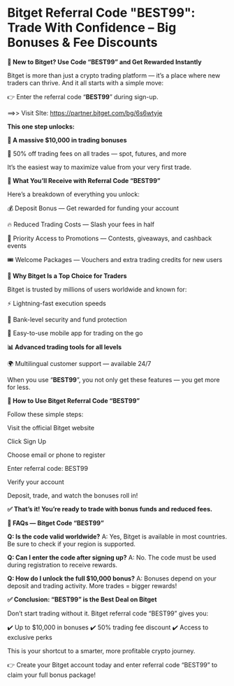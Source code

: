 # Bitget Referral Code "BEST99": Trade With Confidence – Big Bonuses & Fee Discounts


**🌟 New to Bitget? Use Code “BEST99” and Get Rewarded Instantly**

Bitget is more than just a crypto trading platform — it’s a place where new traders can thrive. And it all starts with a simple move:

👉 Enter the referral code “**BEST99**” during sign-up.

==>> Visit SIte: https://partner.bitget.com/bg/6s6wtyje

**This one step unlocks:**

**🎁 A massive $10,000 in trading bonuses**

💸 50% off trading fees on all trades — spot, futures, and more

It’s the easiest way to maximize value from your very first trade.

**🎁 What You’ll Receive with Referral Code “BEST99”**

Here’s a breakdown of everything you unlock:

💰 Deposit Bonus — Get rewarded for funding your account

🔥 Reduced Trading Costs — Slash your fees in half

🎯 Priority Access to Promotions — Contests, giveaways, and cashback events

🎟️ Welcome Packages — Vouchers and extra trading credits for new users

**🚀 Why Bitget Is a Top Choice for Traders**

Bitget is trusted by millions of users worldwide and known for:

⚡ Lightning-fast execution speeds

🔐 Bank-level security and fund protection

📱 Easy-to-use mobile app for trading on the go

**📊 Advanced trading tools for all levels**

🌍 Multilingual customer support — available 24/7

When you use “**BEST99**”, you not only get these features — you get more for less.

**📝 How to Use Bitget Referral Code “BEST99”**

Follow these simple steps:

Visit the official Bitget website

Click Sign Up

Choose email or phone to register

Enter referral code: BEST99

Verify your account

Deposit, trade, and watch the bonuses roll in!

**✅ That’s it! You’re ready to trade with bonus funds and reduced fees.**

**🧠 FAQs — Bitget Code “BEST99”**

**Q: Is the code valid worldwide?**
A: Yes, Bitget is available in most countries. Be sure to check if your region is supported.

**Q: Can I enter the code after signing up?**
A: No. The code must be used during registration to receive rewards.

**Q: How do I unlock the full $10,000 bonus?**
A: Bonuses depend on your deposit and trading activity. More trades = bigger rewards!

**✅ Conclusion: “BEST99” is the Best Deal on Bitget**

Don’t start trading without it. Bitget referral code “BEST99” gives you:

✔️ Up to $10,000 in bonuses
✔️ 50% trading fee discount
✔️ Access to exclusive perks

This is your shortcut to a smarter, more profitable crypto journey.

👉 Create your Bitget account today and enter referral code “BEST99” to claim your full bonus package!

